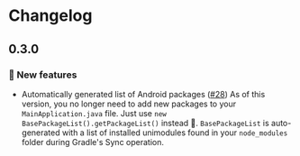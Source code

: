# Changelog

## 0.3.0

### 🎉 New features

- Automatically generated list of Android packages ([#28](https://github.com/unimodules/react-native-unimodules/pull/28))
  As of this version, you no longer need to add new packages to your `MainApplication.java` file. Just use `new BasePackageList().getPackageList()` instead 🎉. `BasePackageList` is auto-generated with a list of installed unimodules found in your `node_modules` folder during Gradle's Sync operation.
